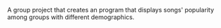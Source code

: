 A group project that creates an program that displays songs' popularity among groups with different demographics.
